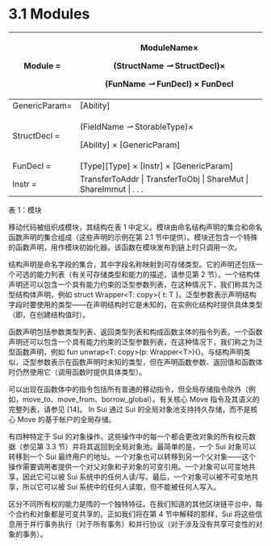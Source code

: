 # 3.1 Modules

| Module =      | <p>ModuleName×</p><p>(StructName <em>⇀</em> StructDecl)×</p><p>(FunName <em>⇀</em> FunDecl) × FunDecl</p> |
| ------------- | --------------------------------------------------------------------------------------------------------- |
| GenericParam= | \[Ability]                                                                                                |
| StructDecl =  | <p>(FieldName <em>⇀</em> StorableType)×</p><p>[Ability] × [GenericParam]</p>                              |
| FunDecl =     | \[Type]\[Type] × \[Instr] × \[GenericParam]                                                               |
| Instr =       | TransferToAddr \| TransferToObj \| ShareMut \| ShareImmut \| _. . ._                                      |

表 1：模块

移动代码被组织成模块，其结构在表 1 中定义。模块由命名结构声明的集合和命名函数声明的集合组成（这些声明的示例在第 2.1 节中提供）。模块还包含一个特殊的函数声明，用作模块初始化器。该函数在模块发布到链上时只调用一次。

结构声明是命名字段的集合，其中字段名称映射到可存储类型。它的声明还包括一个可选的能力列表（有关可存储类型和能力的描述，请参见第 2 节）。一个结构体声明还可以包含一个具有能力约束的泛型参数列表，在这种情况下，我们称其为泛型结构体声明，例如 struct Wrapper\<T: copy>{ t: T }。泛型参数表示声明结构字段时要使用的类型——在声明结构时它是未知的，在实例化结构时提供具体类型（即，在创建结构值时）。

函数声明包括参数类型列表、返回类型列表和构成函数主体的指令列表。一个函数声明还可以包含一个具有能力约束的泛型参数列表，在这种情况下，我们称之为泛型函数声明，例如 fun unwrap\<T: copy>(p: Wrapper\<T>){}。与结构声明类似，泛型参数表示在函数声明时未知的类型，但在声明函数参数、返回值和函数体时仍然使用它（调用函数时提供具体类型）。

可以出现在函数体中的指令包括所有普通的移动指令，但全局存储指令除外（例如，move\_to、move\_from、borrow\_global）。有关核心 Move 指令及其语义的完整列表，请参见 \[14]。 In Sui 通过 Sui 的全局对象池支持持久存储，而不是核心 Move 的基于帐户的全局存储。

有四种特定于 Sui 的对象操作。这些操作中的每一个都会更改对象的所有权元数据（参见第 3.3 节）并将其返回到全局对象池。最简单的是，一个 Sui 对象可以转移到一个 Sui 最终用户的地址。一个对象也可以转移到另一个父对象——这个操作需要调用者提供一个对父对象和子对象的可变引用。一个对象可以可变地共享，因此它可以被 Sui 系统中的任何人读/写。最后，一个对象可以被不可变地共享，所以它可以被 Sui 系统中的任何人读取，但不能被任何人写入。

区分不同所有权的能力是隋的一个独特特征。在我们知道的其他区块链平台中，每个合约和对象都是可变共享的。正如我们将在第 4 节中解释的那样，Sui 将这些信息用于并行事务执行（对于所有事务）和并行协议（对于涉及没有共享可变性的对象的事务）。
